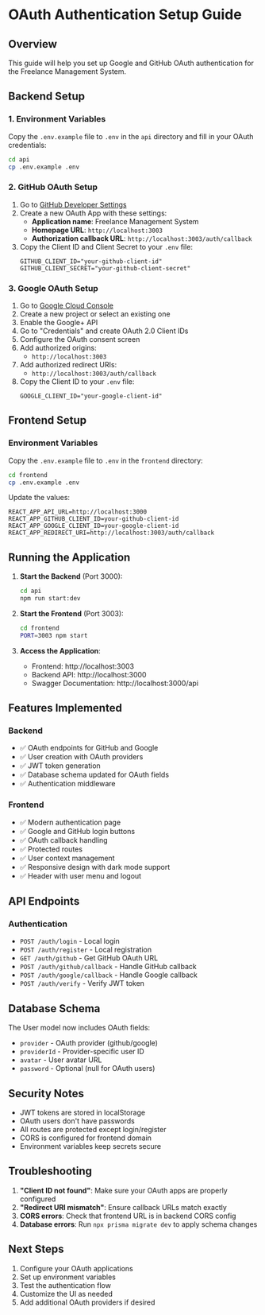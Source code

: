 # OAuth Authentication Setup Guide

## Overview
This guide will help you set up Google and GitHub OAuth authentication for the Freelance Management System.

## Backend Setup

### 1. Environment Variables
Copy the `.env.example` file to `.env` in the `api` directory and fill in your OAuth credentials:

```bash
cd api
cp .env.example .env
```

### 2. GitHub OAuth Setup
1. Go to [GitHub Developer Settings](https://github.com/settings/applications/new)
2. Create a new OAuth App with these settings:
   - **Application name**: Freelance Management System
   - **Homepage URL**: `http://localhost:3003`
   - **Authorization callback URL**: `http://localhost:3003/auth/callback`
3. Copy the Client ID and Client Secret to your `.env` file:
   ```
   GITHUB_CLIENT_ID="your-github-client-id"
   GITHUB_CLIENT_SECRET="your-github-client-secret"
   ```

### 3. Google OAuth Setup
1. Go to [Google Cloud Console](https://console.developers.google.com/)
2. Create a new project or select an existing one
3. Enable the Google+ API
4. Go to "Credentials" and create OAuth 2.0 Client IDs
5. Configure the OAuth consent screen
6. Add authorized origins:
   - `http://localhost:3003`
7. Add authorized redirect URIs:
   - `http://localhost:3003/auth/callback`
8. Copy the Client ID to your `.env` file:
   ```
   GOOGLE_CLIENT_ID="your-google-client-id"
   ```

## Frontend Setup

### Environment Variables
Copy the `.env.example` file to `.env` in the `frontend` directory:

```bash
cd frontend
cp .env.example .env
```

Update the values:
```
REACT_APP_API_URL=http://localhost:3000
REACT_APP_GITHUB_CLIENT_ID=your-github-client-id
REACT_APP_GOOGLE_CLIENT_ID=your-google-client-id
REACT_APP_REDIRECT_URI=http://localhost:3003/auth/callback
```

## Running the Application

1. **Start the Backend** (Port 3000):
   ```bash
   cd api
   npm run start:dev
   ```

2. **Start the Frontend** (Port 3003):
   ```bash
   cd frontend
   PORT=3003 npm start
   ```

3. **Access the Application**:
   - Frontend: http://localhost:3003
   - Backend API: http://localhost:3000
   - Swagger Documentation: http://localhost:3000/api

## Features Implemented

### Backend
- ✅ OAuth endpoints for GitHub and Google
- ✅ User creation with OAuth providers
- ✅ JWT token generation
- ✅ Database schema updated for OAuth fields
- ✅ Authentication middleware

### Frontend
- ✅ Modern authentication page
- ✅ Google and GitHub login buttons
- ✅ OAuth callback handling
- ✅ Protected routes
- ✅ User context management
- ✅ Responsive design with dark mode support
- ✅ Header with user menu and logout

## API Endpoints

### Authentication
- `POST /auth/login` - Local login
- `POST /auth/register` - Local registration
- `GET /auth/github` - Get GitHub OAuth URL
- `POST /auth/github/callback` - Handle GitHub callback
- `POST /auth/google/callback` - Handle Google callback
- `POST /auth/verify` - Verify JWT token

## Database Schema

The User model now includes OAuth fields:
- `provider` - OAuth provider (github/google)
- `providerId` - Provider-specific user ID
- `avatar` - User avatar URL
- `password` - Optional (null for OAuth users)

## Security Notes

- JWT tokens are stored in localStorage
- OAuth users don't have passwords
- All routes are protected except login/register
- CORS is configured for frontend domain
- Environment variables keep secrets secure

## Troubleshooting

1. **"Client ID not found"**: Make sure your OAuth apps are properly configured
2. **"Redirect URI mismatch"**: Ensure callback URLs match exactly
3. **CORS errors**: Check that frontend URL is in backend CORS config
4. **Database errors**: Run `npx prisma migrate dev` to apply schema changes

## Next Steps

1. Configure your OAuth applications
2. Set up environment variables
3. Test the authentication flow
4. Customize the UI as needed
5. Add additional OAuth providers if desired